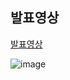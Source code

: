 ## 발표영상
[발표영상]()

![image](https://user-images.githubusercontent.com/67646870/144736276-961364a8-b2f2-4f6a-a3fc-a1dccc0adad0.png)

